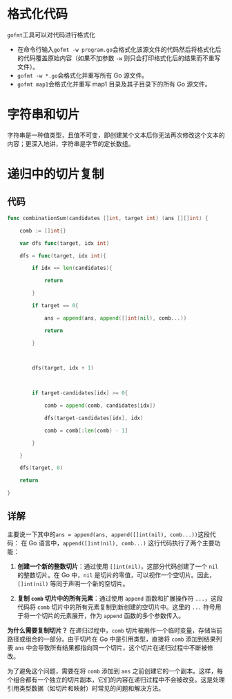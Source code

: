 # 格式化代码
`gofmt`工具可以对代码进行格式化
- 在命令行输入`gofmt -w program.go`会格式化该源文件的代码然后将格式化后的代码覆盖原始内容（如果不加参数 `-w` 则只会打印格式化后的结果而不重写文件）。
- `gofmt -w *.go`会格式化并重写所有 Go 源文件。
- `gofmt map1`会格式化并重写 map1 目录及其子目录下的所有 Go 源文件。
# 字符串和切片
字符串是一种值类型，且值不可变，即创建某个文本后你无法再次修改这个文本的内容；更深入地讲，字符串是字节的定长数组。

# 递归中的切片复制
## 代码
```go
func combinationSum(candidates []int, target int) (ans [][]int) {

    comb := []int{}

    var dfs func(target, idx int)

    dfs = func(target, idx int){

        if idx == len(candidates){

            return

        }

        if target == 0{

            ans = append(ans, append([]int(nil), comb...))

            return

        }

  

        dfs(target, idx + 1)

  

        if target-candidates[idx] >= 0{

            comb = append(comb, candidates[idx])

            dfs(target-candidates[idx], idx)

            comb = comb[:len(comb) - 1]

        }

    }

    dfs(target, 0)

    return

}
```
## 详解
主要说一下其中的`ans = append(ans, append([]int(nil), comb...))`这段代码：
在 Go 语言中，`append([]int(nil), comb...)` 这行代码执行了两个主要功能：

1. **创建一个新的整数切片**：通过使用 `[]int(nil)`，这部分代码创建了一个 `nil` 的整数切片。在 Go 中，`nil` 是切片的零值，可以视作一个空切片。因此，`[]int(nil)` 等同于声明一个新的空切片。
    
2. **复制 `comb` 切片中的所有元素**：通过使用 `append` 函数和扩展操作符 `...`，这段代码将 `comb` 切片中的所有元素复制到新创建的空切片中。这里的 `...` 符号用于将一个切片的元素展开，作为 `append` 函数的多个参数传入。
    
**为什么需要复制切片？**
在递归过程中，`comb` 切片被用作一个临时变量，存储当前路径或组合的一部分。由于切片在 Go 中是引用类型，直接将 `comb` 添加到结果列表 `ans` 中会导致所有结果都指向同一个切片，这个切片在递归过程中不断被修改。

为了避免这个问题，需要在将 `comb` 添加到 `ans` 之前创建它的一个副本。这样，每个组合都有一个独立的切片副本，它们的内容在递归过程中不会被改变。这是处理引用类型数据（如切片和映射）时常见的问题和解决方法。